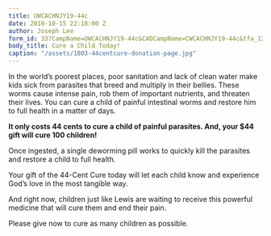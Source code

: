 ```yaml
---
title: UWCACHNJY19-44c
date: 2018-10-15 22:18:00 Z
author: Joseph Lee
form_id: 33?CampName=UWCACHNJY19-44c&CADCampName=CWCACHNJY19-44c&tfa_1202=Cure
body_title: Cure a Child Today!
caption: "/assets/1803-44centcure-donation-page.jpg"
---
```


In the world’s poorest places, poor sanitation and lack of clean water make kids sick from parasites that breed and multiply in their bellies. These worms cause intense pain, rob them of important nutrients, and threaten their lives. 
You can cure a child of painful intestinal worms and restore him to full health in a matter of days. 

**It only costs 44 cents to cure a child of painful parasites.  And, your $44 gift will cure 100 children!**

Once ingested, a single deworming pill works to quickly kill the parasites and restore a child to full health. 

Your gift of the 44-Cent Cure today will let each child know and experience God’s love in the most tangible way.

And right now, children just like Lewis are waiting to receive this powerful medicine that will cure them and end their pain.  

Please give now to cure as many children as possible.
